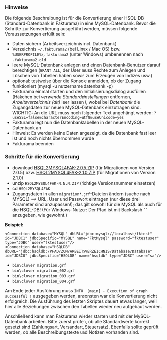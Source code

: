### Hinweise
Die folgende Beschreibung ist für die Konvertierung einer HSQL-DB (Standard-Datenbank in Fakturama) in eine MySQL-Datenbank. Bevor die Schritte zur Konvertierung ausgeführt werden, müssen folgende Voraussetzungen erfüllt sein:

- Daten sichern (Arbeitsverzeichnis incl. Datenbank)
- Verzeichnis `~/.fakturama2` (bei Linux / Mac OS) bzw. `%USERPROFILE%\.fakturama2` (unter Windows) umbenennen nach `.fakturama2.old`
- leere MySQL-Datenbank anlegen und einen Datenbank-Benutzer darauf berechtigen (`GRANT ALL`, der User muss Rechte zum Anlegen und Löschen von Tabellen haben sowie zum Erzeugen von Indizes usw.)
- optional: testweise über die Konsole anmelden, ob der Zugang funktioniert (mysql -u nutzername datenbank -p)
- Fakturama einmal starten und den Initialisierungsdialog ausfüllen (Häkchen bei _verwende Standardeinstellungen_ entfernen, _Arbeitsverzeichnis (alt)_ leer lassen!), wobei bei _Datenbank_ die Zugangsdaten zur neuen MySQL-Datenbank einzutragen sind. WICHTIG: An die URL muss noch folgender Text angehängt werden: `?useSSL=false&characterEncoding=utf8&useUnicode=yes`
- Fakturama legt nun die Datenbanktabellen in der neuen MySQL-Datenbank an
- Hinweis: Es werden keine Daten angezeigt, da die Datenbank fast leer ist und noch nichts übernommen wurde
- Fakturama beenden

### Schritte für die Konvertierung

- download [HSQL2MYSQL4FAK-2.0.5.ZIP](https://files.fakturama.info/release/HSQL2MYSQL4FAK-2.0.5.ZIP) (für Migrationen von Version 2.0.5) bzw. [HSQL2MYSQL4FAK-2.1.0.ZIP](https://files.fakturama.info/release/HSQL2MYSQL4FAK-2.1.0.ZIP) (für Migrationen von Version 2.1.0)
- unzip `HSQL2MYSQL4FAK-N.N.N.ZIP` (richtige Versionsnummer einsetzen)
- cd `HSQL2MYSQL4FAK`
- Zugangsdaten in allen `migration*.grf`-Dateien ändern (suche nach MYSQL) ==> URL, User und Passwort eintragen (nur diese drei Parameter sind anzupassen!); das gilt sowohl für die MySQL als auch für die HSQL-DB! (Für Windows-Nutzer: Der Pfad ist mit Backslash "\" anzugeben, wie gewohnt.)

**Beispiel:**

	<Connection database="MYSQL" dbURL="jdbc:mysql://localhost/fktest" id="JDBC1" jdbcSpecific="MYSQL" name="FktMysql" password="fktestuser" type="JDBC" user="fktestuser"/>
	<Connection database="HSQLDB" dbURL="jdbc:hsqldb:/PFAD/ZUM/ARBEITSVERZEICHNIS/Database/Database" id="JDBC0" jdbcSpecific="HSQLDB" name="hsqldb" type="JDBC" user="sa"/>

- `bin\clover migration.grf`
- `bin\clover migration_002.grf`
- `bin\clover migration_003.grf`
- `bin\clover migration_004.grf`

Am Ende jeder Ausführung muss `INFO  [main] - Execution of graph successful !` ausgegeben werden, ansonsten war die Konvertierung nicht erfolgreich. Die Ausführung des letzten Skriptes dauert etwas länger, weil hier alle Beziehungen zwischen den Tabellen wieder neu aufgebaut werden.

Anschließend kann man Fakturama wieder starten und mit der MySQL-Datenbank arbeiten. Bitte zuerst prüfen, ob alle Standardwerte korrekt gesetzt sind (Zahlungsart, Versandart, Steuersatz). Ebenfalls sollte geprüft werden, ob alle Beschreibungstexte und Notizen vorhanden sind. 